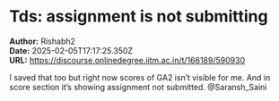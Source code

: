 # Tds: assignment is not submitting

**Author:** Rishabh2  
**Date:** 2025-02-05T17:17:25.350Z  
**URL:** https://discourse.onlinedegree.iitm.ac.in/t/166189/590930

I saved that too but right now scores of GA2 isn’t visible for me. And in score section it’s showing assignment not submitted. @Saransh_Saini
